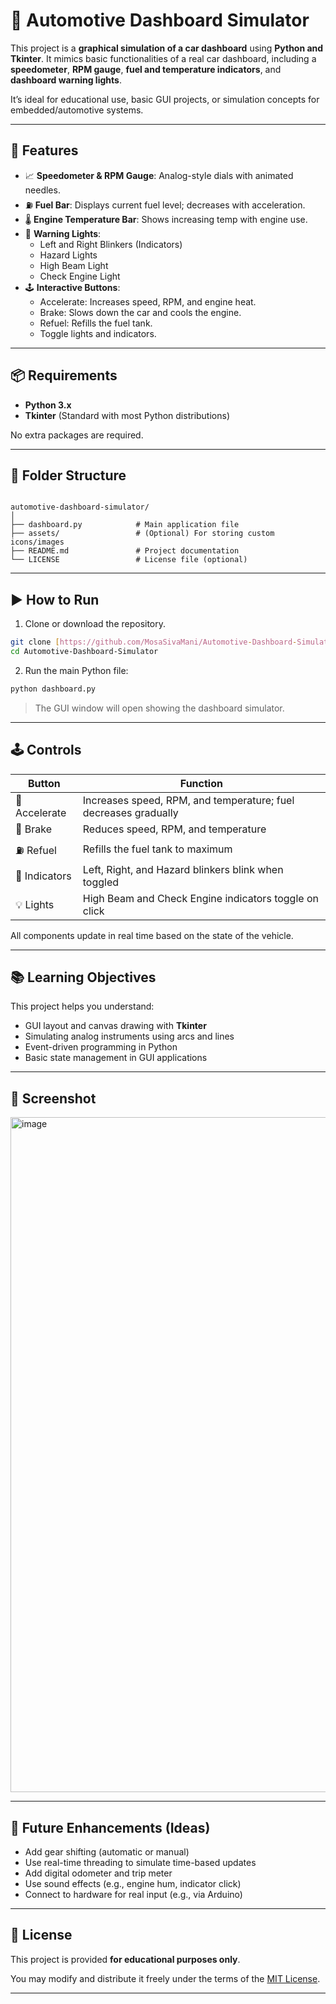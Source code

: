 # 🚗 Automotive Dashboard Simulator

This project is a **graphical simulation of a car dashboard** using **Python and Tkinter**. It mimics basic functionalities of a real car dashboard, including a **speedometer**, **RPM gauge**, **fuel and temperature indicators**, and **dashboard warning lights**.

It’s ideal for educational use, basic GUI projects, or simulation concepts for embedded/automotive systems.

---

## 🔧 Features

- 📈 **Speedometer & RPM Gauge**: Analog-style dials with animated needles.
- ⛽ **Fuel Bar**: Displays current fuel level; decreases with acceleration.
- 🌡️ **Engine Temperature Bar**: Shows increasing temp with engine use.
- 🚨 **Warning Lights**:
  - Left and Right Blinkers (Indicators)
  - Hazard Lights
  - High Beam Light
  - Check Engine Light
- 🕹️ **Interactive Buttons**:
  - Accelerate: Increases speed, RPM, and engine heat.
  - Brake: Slows down the car and cools the engine.
  - Refuel: Refills the fuel tank.
  - Toggle lights and indicators.

---

## 📦 Requirements

- **Python 3.x**
- **Tkinter** (Standard with most Python distributions)

No extra packages are required.

---

## 📁 Folder Structure

```

automotive-dashboard-simulator/
│
├── dashboard.py            # Main application file
├── assets/                 # (Optional) For storing custom icons/images
├── README.md               # Project documentation
└── LICENSE                 # License file (optional)

````

---

## ▶️ How to Run

1. Clone or download the repository.

```bash
git clone [https://github.com/MosaSivaMani/Automotive-Dashboard-Simulator.git](https://github.com/MosaSivaMani/Automotive-Dashboard-Simulator)
cd Automotive-Dashboard-Simulator
````

2. Run the main Python file:

```bash
python dashboard.py
```

> The GUI window will open showing the dashboard simulator.

---

## 🕹️ Controls

| Button        | Function                                                        |
| ------------- | --------------------------------------------------------------- |
| 🚀 Accelerate | Increases speed, RPM, and temperature; fuel decreases gradually |
| 🛑 Brake      | Reduces speed, RPM, and temperature                             |
| ⛽ Refuel      | Refills the fuel tank to maximum                                |
| 🔁 Indicators | Left, Right, and Hazard blinkers blink when toggled             |
| 💡 Lights     | High Beam and Check Engine indicators toggle on click           |

All components update in real time based on the state of the vehicle.

---

## 📚 Learning Objectives

This project helps you understand:

* GUI layout and canvas drawing with **Tkinter**
* Simulating analog instruments using arcs and lines
* Event-driven programming in Python
* Basic state management in GUI applications

---

## 📸 Screenshot
<img width="1920" height="1080" alt="image" src="https://github.com/user-attachments/assets/e51641c6-9d06-4ba9-8d20-a76b859986ca" />


---

## 🧠 Future Enhancements (Ideas)

* Add gear shifting (automatic or manual)
* Use real-time threading to simulate time-based updates
* Add digital odometer and trip meter
* Use sound effects (e.g., engine hum, indicator click)
* Connect to hardware for real input (e.g., via Arduino)

---

## 📝 License

This project is provided **for educational purposes only**.

You may modify and distribute it freely under the terms of the [MIT License](LICENSE).

---
